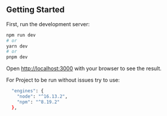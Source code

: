 ## Getting Started

First, run the development server:

```bash
npm run dev
# or
yarn dev
# or
pnpm dev
```

Open [http://localhost:3000](http://localhost:3000) with your browser to see the result.

For Project to be run without issues try to use:

```bash
  "engines": {
    "node": "^16.13.2",
    "npm": "^8.19.2"
  },
```